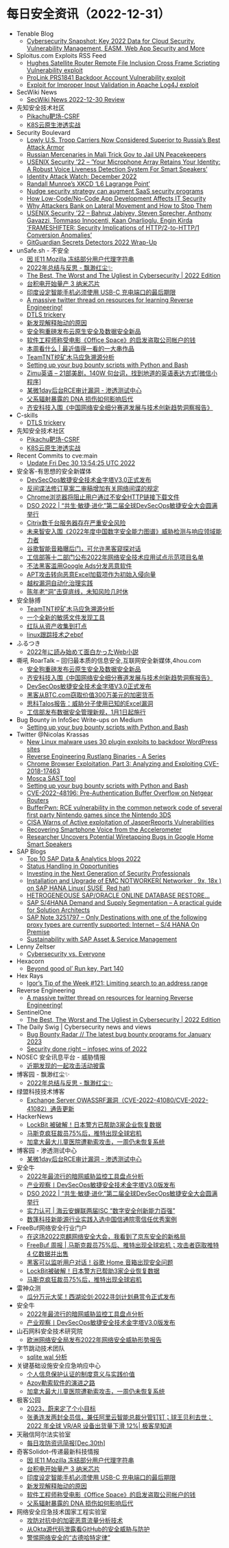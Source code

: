 # 每日安全资讯（2022-12-31）

- Tenable Blog
  - [Cybersecurity Snapshot: Key 2022 Data for Cloud Security, Vulnerability Management, EASM, Web App Security and More](https://www.tenable.com/blog/cybersecurity-snapshot-key-2022-data-for-cloud-security-vulnerability-management-easm-web-app)
- Sploitus.com Exploits RSS Feed
  - [Hughes Satellite Router Remote File Inclusion Cross Frame Scripting Vulnerability exploit](https://sploitus.com/exploit?id=1337DAY-ID-38131&utm_source=rss&utm_medium=rss)
  - [ProLink PRS1841 Backdoor Account Vulnerability exploit](https://sploitus.com/exploit?id=1337DAY-ID-38130&utm_source=rss&utm_medium=rss)
  - [Exploit for Improper Input Validation in Apache Log4J exploit](https://sploitus.com/exploit?id=C60B1B73-A009-5CE1-9D6C-3B66270812FD&utm_source=rss&utm_medium=rss)
- SecWiki News
  - [SecWiki News 2022-12-30 Review](http://www.sec-wiki.com/?2022-12-30)
- 先知安全技术社区
  - [Pikachu靶场-CSRF](https://xz.aliyun.com/t/11998)
  - [K8S云原生渗透实战](https://xz.aliyun.com/t/11996)
- Security Boulevard
  - [Lowly U.S. Troop Carriers Now Considered Superior to Russia’s Best Attack Armor](https://securityboulevard.com/2022/12/lowly-u-s-troop-carriers-now-considered-superior-to-russias-best-attack-armor/)
  - [Russian Mercenaries in Mali Trick Gov to Jail UN Peacekeepers](https://securityboulevard.com/2022/12/russian-mercenaries-in-mali-trick-gov-to-jail-un-peacekeepers/)
  - [USENIX Security ’22 – ’Your Microphone Array Retains Your Identity: A Robust Voice Liveness Detection System For Smart Speakers’](https://securityboulevard.com/2022/12/usenix-security-22-your-microphone-array-retains-your-identity-a-robust-voice-liveness-detection-system-for-smart-speakers/)
  - [Identity Attack Watch: December 2022](https://securityboulevard.com/2022/12/identity-attack-watch-december-2022/)
  - [Randall Munroe’s XKCD ‘L6 Lagrange Point’](https://securityboulevard.com/2022/12/randall-munroes-xkcd-l6-lagrange-point/)
  - [Nudge security strategy can augment SaaS security programs](https://securityboulevard.com/2022/12/nudge-security-strategy-can-augment-saas-security-programs/)
  - [How Low-Code/No-Code App Development Affects IT Security](https://securityboulevard.com/2022/12/how-low-code-no-code-app-development-affects-it-security/)
  - [Why Attackers Bank on Lateral Movement and How to Stop Them](https://securityboulevard.com/2022/12/why-attackers-bank-on-lateral-movement-and-how-to-stop-them/)
  - [USENIX Security ’22 – Bahruz Jabiyev, Steven Sprecher, Anthony Gavazzi, Tommaso Innocenti, Kaan Onarlioglu, Engin Kirda ‘FRAMESHIFTER: Security Implications of HTTP/2-to-HTTP/1 Conversion Anomalies’](https://securityboulevard.com/2022/12/usenix-security-22-bahruz-jabiyev-steven-sprecher-anthony-gavazzi-tommaso-innocenti-kaan-onarlioglu-engin-kirda-frameshifter-security-implications-of-http-2-to-http-1-conversion-ano/)
  - [GitGuardian Secrets Detectors 2022 Wrap-Up](https://securityboulevard.com/2022/12/gitguardian-secrets-detectors-2022-wrap-up/)
- unSafe.sh - 不安全
  - [因 IE11 Mozilla 冻结部分用户代理字符串](https://buaq.net/go-143488.html)
  - [2022年总结与反思 - 飘渺红尘✨](https://buaq.net/go-143500.html)
  - [The Best, The Worst and The Ugliest in Cybersecurity | 2022 Edition](https://buaq.net/go-143487.html)
  - [台积电开始量产 3 纳米芯片](https://buaq.net/go-143489.html)
  - [印度设定智能手机必须使用 USB-C 充电端口的最后期限](https://buaq.net/go-143490.html)
  - [A massive twitter thread on resources for learning Reverse Engineering!](https://buaq.net/go-143462.html)
  - [DTLS trickery](https://buaq.net/go-143461.html)
  - [新发现解释胎动的原因](https://buaq.net/go-143472.html)
  - [安全狗重磅发布云原生安全及数据安全新品](https://buaq.net/go-143464.html)
  - [软件工程师称受电影《Office Space》的启发盗取公司帐户的钱](https://buaq.net/go-143473.html)
  - [本周看什么 | 最近值得一看的一大串作品](https://buaq.net/go-143478.html)
  - [TeamTNT挖矿木马应急溯源分析](https://buaq.net/go-143450.html)
  - [Setting up your bug bounty scripts with Python and Bash](https://buaq.net/go-143463.html)
  - [Zimu英语 – 21部美剧，140W 句台词，找到地道的英语表达方式[微信小程序]](https://buaq.net/go-143469.html)
  - [某微1day后台RCE审计漏洞 - 渗透测试中心](https://buaq.net/go-143460.html)
  - [父系辐射暴露的 DNA 损伤如何影响后代](https://buaq.net/go-143474.html)
  - [齐安科技入围《中国网络安全细分赛道发展与技术创新趋势洞察报告》](https://buaq.net/go-143435.html)
- C-skills
  - [DTLS trickery](https://c-skills.blogspot.com/2022/12/dtls-trickery.html)
- 先知安全技术社区
  - [Pikachu靶场-CSRF](https://xz.aliyun.com/t/11998)
  - [K8S云原生渗透实战](https://xz.aliyun.com/t/11996)
- Recent Commits to cve:main
  - [Update Fri Dec 30 13:54:25 UTC 2022](https://github.com/trickest/cve/commit/9ac99fcf6c903d0829ff8d585ecc96fbaa51ce45)
- 安全客-有思想的安全新媒体
  - [DevSecOps敏捷安全技术金字塔V3.0正式发布](https://www.anquanke.com/post/id/284800)
  - [反间谍法修订草案二审稿增加有关网络间谍的规定](https://www.anquanke.com/post/id/284854)
  - [Chrome浏览器将阻止用户通过不安全HTTP链接下载文件](https://www.anquanke.com/post/id/284830)
  - [DSO 2022 | “共生·敏捷·进化”第二届全球DevSecOps敏捷安全大会圆满举行](https://www.anquanke.com/post/id/284814)
  - [Citrix数千台服务器存在严重安全风险](https://www.anquanke.com/post/id/284825)
  - [未来智安入围《2022年度中国数字安全能力图谱》威胁检测与响应领域能力者](https://www.anquanke.com/post/id/284689)
  - [谷歌智能音箱曝后门，可允许黑客窥探对话](https://www.anquanke.com/post/id/284820)
  - [工信部等十二部门公布2022年网络安全技术应用试点示范项目名单](https://www.anquanke.com/post/id/284818)
  - [不法黑客滥用Google Ads分发恶意软件](https://www.anquanke.com/post/id/284815)
  - [APT攻击转向恶意Excel加载项作为初始入侵向量](https://www.anquanke.com/post/id/284797)
  - [越权漏洞自动化治理实践](https://www.anquanke.com/post/id/284813)
  - [陈年老“洞”击穿底线，未知风险几时休](https://www.anquanke.com/post/id/284806)
- 安全脉搏
  - [TeamTNT挖矿木马应急溯源分析](https://www.secpulse.com/archives/194435.html)
  - [一个全新的敏感文件发现工具](https://www.secpulse.com/archives/194432.html)
  - [红队从资产收集到打点](https://www.secpulse.com/archives/194410.html)
  - [linux跟踪技术之ebpf](https://www.secpulse.com/archives/194396.html)
- ふるつき
  - [2022年に読み始めて面白かったWeb小説](https://furutsuki.hatenablog.com/entry/2022/12/30/105433)
- 嘶吼 RoarTalk – 回归最本质的信息安全,互联网安全新媒体,4hou.com
  - [安全狗重磅发布云原生安全及数据安全新品](https://www.4hou.com/posts/AO5l)
  - [齐安科技入围《中国网络安全细分赛道发展与技术创新趋势洞察报告》](https://www.4hou.com/posts/ykEn)
  - [DevSecOps敏捷安全技术金字塔V3.0正式发布](https://www.4hou.com/posts/vJA5)
  - [黑客从BTC.com窃取价值300万美元的加密货币](https://www.4hou.com/posts/oJqX)
  - [思科Talos报告：威胁分子使用已知的Excel漏洞](https://www.4hou.com/posts/6VEO)
  - [工信部发布数据安全管理新规，1月1日起施行](https://www.4hou.com/posts/9XWJ)
- Bug Bounty in InfoSec Write-ups on Medium
  - [Setting up your bug bounty scripts with Python and Bash](https://infosecwriteups.com/setting-up-your-bug-bounty-scripts-with-python-and-bash-327baa414c99?source=rss----7b722bfd1b8d--bug_bounty)
- Twitter @Nicolas Krassas
  - [New Linux malware uses 30 plugin exploits to backdoor WordPress sites](https://twitter.com/Dinosn/status/1608900313926479872)
  - [Reverse Engineering Rustlang Binaries - A Series](https://twitter.com/Dinosn/status/1608821672634908673)
  - [Chrome Browser Exploitation, Part 3: Analyzing and Exploiting CVE-2018-17463](https://twitter.com/Dinosn/status/1608821634034733059)
  - [Mosca SAST tool](https://twitter.com/Dinosn/status/1608821288721870854)
  - [Setting up your bug bounty scripts with Python and Bash](https://twitter.com/Dinosn/status/1608821168848654341)
  - [CVE-2022-48196: Pre-Authentication Buffer Overflow on Netgear Routers](https://twitter.com/Dinosn/status/1608819264236191744)
  - [BufferPwn: RCE vulnerability in the common network code of several first party Nintendo games since the Nintendo 3DS](https://twitter.com/Dinosn/status/1608817426959065088)
  - [CISA Warns of Active exploitation of JasperReports Vulnerabilities](https://twitter.com/Dinosn/status/1608817375490736130)
  - [Recovering Smartphone Voice from the Accelerometer](https://twitter.com/Dinosn/status/1608817160889208834)
  - [Researcher Uncovers Potential Wiretapping Bugs in Google Home Smart Speakers](https://twitter.com/Dinosn/status/1608816959852007430)
- SAP Blogs
  - [Top 10 SAP Data & Analytics blogs 2022](https://blogs.sap.com/2022/12/30/top-10-sap-data-analytics-blogs-2022/)
  - [Status Handling in Opportunities](https://blogs.sap.com/2022/12/30/status-handling-in-opportunities/)
  - [Investing in the Next Generation of Security Professionals](https://blogs.sap.com/2022/12/30/investing-in-the-next-generation-of-security-professionals/)
  - [Installation and Upgrade of EMC NOTWORKER( Networker . 9x, 18x ) on SAP HANA Linux( SUSE  Red hat)](https://blogs.sap.com/2022/12/30/__trashed-154/)
  - [HETROGENEOUSE SAP/ORACLE ONLINE DATABASE RESTORE…](https://blogs.sap.com/2022/12/30/hetrogeneouse-sap-oracle-online-database-restore.../)
  - [SAP S/4HANA Demand and Supply Segmentation – A practical guide for Solution Architects](https://blogs.sap.com/2022/12/30/sap-s-4hana-demand-and-supply-segmentation-a-practical-guide-for-solution-architects/)
  - [SAP Note 3251797 – Only Destinations with one of the following proxy types are currently supported: Internet – S/4 HANA On Premise](https://blogs.sap.com/2022/12/30/sap-note-3251797-only-destinations-with-one-of-the-following-proxy-types-are-currently-supported-internet-s-4-hana-on-premise/)
  - [Sustainability with SAP Asset & Service Management](https://blogs.sap.com/2022/12/30/sustainability-with-sap-asset-service-management/)
- Lenny Zeltser
  - [Cybersecurity vs. Everyone](https://zeltser.com/cybersecurity-vs-everyone/)
- Hexacorn
  - [Beyond good ol’ Run key, Part 140](https://www.hexacorn.com/blog/2022/12/30/beyond-good-ol-run-key-part-140/)
- Hex Rays
  - [Igor’s Tip of the Week #121: Limiting search to an address range](https://hex-rays.com/blog/igors-tip-of-the-week-121-limiting-search-to-an-address-range/)
- Reverse Engineering
  - [A massive twitter thread on resources for learning Reverse Engineering!](https://www.reddit.com/r/ReverseEngineering/comments/zyxndt/a_massive_twitter_thread_on_resources_for/)
- SentinelOne
  - [The Best, The Worst and The Ugliest in Cybersecurity | 2022 Edition](https://www.sentinelone.com/blog/the-best-the-worst-and-the-ugliest-in-cybersecurity-2022-edition/)
- The Daily Swig | Cybersecurity news and views
  - [Bug Bounty Radar // The latest bug bounty programs for January 2023](https://portswigger.net/daily-swig/bug-bounty-radar-the-latest-bug-bounty-programs-for-january-2023)
  - [Security done right – infosec wins of 2022](https://portswigger.net/daily-swig/security-done-right-infosec-wins-of-2022)
- NOSEC 安全讯息平台 - 威胁情报
  - [近期发现的一起攻击活动披露](https://nosec.org/home/detail/5054.html)
- 博客园 - 飘渺红尘✨
  - [2022年总结与反思 - 飘渺红尘✨](https://www.cnblogs.com/piaomiaohongchen/p/17015605.html)
- 绿盟科技技术博客
  - [Exchange Server OWASSRF漏洞（CVE-2022-41080/CVE-2022-41082）通告更新](http://blog.nsfocus.net/exchange-server-owassrfcve-2022-41080-cve-2022-41082/)
- HackerNews
  - [LockBit 被破解！日本警方已帮助3家企业恢复数据](https://hackernews.cc/archives/42972)
  - [马斯克疯狂裁员75%后，推特出现全球宕机](https://hackernews.cc/archives/42970)
  - [加拿大最大儿童医院遭勒索攻击，一周仍未恢复系统](https://hackernews.cc/archives/42967)
- 博客园 - 渗透测试中心
  - [某微1day后台RCE审计漏洞 - 渗透测试中心](https://www.cnblogs.com/backlion/p/17015353.html)
- 安全牛
  - [2022年最流行的暗网威胁监控工具盘点分析](https://www.aqniu.com/hometop/92713.html)
  - [产业观察丨DevSecOps敏捷安全技术金字塔V3.0版发布](https://www.aqniu.com/homenews/92712.html)
  - [DSO 2022 | “共生·敏捷·进化”第二届全球DevSecOps敏捷安全大会圆满举行](https://www.aqniu.com/vendor/92691.html)
  - [实力认可 | 海云安蝉联两届ISC “数字安全创新能力百强”](https://www.aqniu.com/vendor/92690.html)
  - [数篷科技新能源行业实践入选中国信通院零信任优秀案例](https://www.aqniu.com/vendor/92685.html)
- FreeBuf网络安全行业门户
  - [在这场2022京麒网络安全大会，我看到了京东安全的新格局](https://www.freebuf.com/articles/network/353975.html)
  - [FreeBuf 周报 | 马斯克裁员75%后、推特出现全球宕机；攻击者窃取推特 4 亿数据并出售](https://www.freebuf.com/news/353948.html)
  - [黑客可以监听用户对话！谷歌 Home 音箱出现安全问题](https://www.freebuf.com/news/353938.html)
  - [LockBit被破解！日本警方已帮助3家企业恢复数据](https://www.freebuf.com/articles/353927.html)
  - [马斯克疯狂裁员75%后，推特出现全球宕机](https://www.freebuf.com/news/353919.html)
- 雷神众测
  - [瓜分万元大奖！西湖论剑·2022寻剑计划悬赏令正式发布](https://mp.weixin.qq.com/s?__biz=MzI0NzEwOTM0MA==&mid=2652501058&idx=1&sn=fffd012bdb4e77af4c578cd62fb72bf4&chksm=f25857f1c52fdee706a90936853817f4cd1664bfd5d6852ab804faa69316081452276c8f6587&scene=58&subscene=0#rd)
- 安全牛
  - [2022年最流行的暗网威胁监控工具盘点分析](https://mp.weixin.qq.com/s?__biz=MjM5Njc3NjM4MA==&mid=2651121182&idx=1&sn=02aa72a7dd58b591eb87f72977661fe1&chksm=bd1456cd8a63dfdbd8a07e61847c4cf6c6c21f5023f753b187a1dbfad254ec7bea5ee60224a6&scene=58&subscene=0#rd)
  - [产业观察丨DevSecOps敏捷安全技术金字塔V3.0版发布](https://mp.weixin.qq.com/s?__biz=MjM5Njc3NjM4MA==&mid=2651121182&idx=2&sn=b146d40316e3ebed8a73ef5fde88f468&chksm=bd1456cd8a63dfdb3d69bbac8d0cc802456b9e293a45d7309371d25a802e37a300710b305142&scene=58&subscene=0#rd)
- 山石网科安全技术研究院
  - [欧洲网络安全局发布2022年网络安全威胁形势报告](https://mp.weixin.qq.com/s?__biz=MzUzMDUxNTE1Mw==&mid=2247499337&idx=1&sn=76f2ce79e2575e3b72094f31fbb445d6&chksm=fa522bf7cd25a2e12d9b80d01e6df6c9d07f263a3fe863f85a39ed16b37a566511a5dc5d3a04&scene=58&subscene=0#rd)
- 字节跳动技术团队
  - [sqlite wal 分析](https://mp.weixin.qq.com/s?__biz=MzI1MzYzMjE0MQ==&mid=2247500931&idx=1&sn=d53f68403d9a53a7f71bfe60e66eeca8&chksm=e9d30f61dea48677a53222b59ebe20707beb49e2e5ce9012c288fda7daf4cbe4951045c162a6&scene=58&subscene=0#rd)
- 关键基础设施安全应急响应中心
  - [个人信息保护认证的制度意义与实践价值](https://mp.weixin.qq.com/s?__biz=MzkyMzAwMDEyNg==&mid=2247533634&idx=1&sn=8a7f71b44833fd2c4a792be481788fe0&chksm=c1e9c813f69e41052ebc5bc2d0077031eb5a8ca4a60e2cb15078de6aae582e15181254257362&scene=58&subscene=0#rd)
  - [Azov勒索软件的演进之路](https://mp.weixin.qq.com/s?__biz=MzkyMzAwMDEyNg==&mid=2247533634&idx=2&sn=f78b1867cfbef858b51ca68eeaaea77b&chksm=c1e9c813f69e4105818964a0c830d8b90d39df9e235604d13919662477e61e5887938a606f2c&scene=58&subscene=0#rd)
  - [加拿大最大儿童医院遭勒索攻击，一周仍未恢复系统](https://mp.weixin.qq.com/s?__biz=MzkyMzAwMDEyNg==&mid=2247533634&idx=3&sn=4eaf0b0aed987f4cdc0e5b3fc72353f4&chksm=c1e9c813f69e41050cfb479603f326a2542bb05c6d399516e81313e2d268d3c2445930241b59&scene=58&subscene=0#rd)
- 极客公园
  - [2023，蔚来定了个小目标](https://mp.weixin.qq.com/s?__biz=MTMwNDMwODQ0MQ==&mid=2652979518&idx=1&sn=ed9a75951b8775f31f4889ea6e473926&chksm=7e543c884923b59ee0e6d7021555e6ac1692ac1cbe5dc9d0c9dff192946d61cfaf5e6b1f3b0c&scene=58&subscene=0#rd)
  - [张勇连发两封全员信，兼任阿里云智能总裁分管钉钉；球王贝利去世；2022 年全球 VR/AR 设备出货量下滑 12%| 极客早知道](https://mp.weixin.qq.com/s?__biz=MTMwNDMwODQ0MQ==&mid=2652979508&idx=1&sn=798ff50ca3b6e8bdb5d1243fcc2409a2&chksm=7e543c824923b59473b7069a964bebaa0f74329d61bdb9010554e2cef8843e46ff4d44745cb3&scene=58&subscene=0#rd)
- 天融信阿尔法实验室
  - [每日攻防资讯简报[Dec.30th]](https://mp.weixin.qq.com/s?__biz=Mzg3MDAzMDQxNw==&mid=2247496024&idx=1&sn=8db6ac2ad244904c599d76ad91d840d0&chksm=ce96bc66f9e13570aabea6f1fa216df4db451def017a91ef69fd498c4db3caac42528cb16ce5&scene=58&subscene=0#rd)
- 奇客Solidot–传递最新科技情报
  - [因 IE11 Mozilla 冻结部分用户代理字符串](https://www.solidot.org/story?sid=73776)
  - [台积电开始量产 3 纳米芯片](https://www.solidot.org/story?sid=73775)
  - [印度设定智能手机必须使用 USB-C 充电端口的最后期限](https://www.solidot.org/story?sid=73774)
  - [新发现解释胎动的原因](https://www.solidot.org/story?sid=73773)
  - [软件工程师称受电影《Office Space》的启发盗取公司帐户的钱](https://www.solidot.org/story?sid=73772)
  - [父系辐射暴露的 DNA 损伤如何影响后代](https://www.solidot.org/story?sid=73771)
- 网络安全应急技术国家工程实验室
  - [攻防对抗中的加密恶意流量分析技术](https://mp.weixin.qq.com/s?__biz=MzUzNDYxOTA1NA==&mid=2247533599&idx=1&sn=87af0b661bb673a9dc131f958a9ab580&chksm=fa93f2decde47bc8cc70dec14d35efdf18bf7eaa6deb2defd7dab959bb167913838a8af78010&scene=58&subscene=0#rd)
  - [从Okta源代码泄露看GitHub的安全威胁与防护](https://mp.weixin.qq.com/s?__biz=MzUzNDYxOTA1NA==&mid=2247533599&idx=2&sn=88827aae15208408dac59121b34b6747&chksm=fa93f2decde47bc86515dc2bb3d6c93cf26738bec0153a70b9577777e80766a3745e0c5b01e8&scene=58&subscene=0#rd)
  - [警惕网络安全的“古德哈特定律”](https://mp.weixin.qq.com/s?__biz=MzUzNDYxOTA1NA==&mid=2247533599&idx=3&sn=950ae559fe5e8b7e4def1e8e80f9af7a&chksm=fa93f2decde47bc8d3e0fac6ed7e388f143e385651a1294319ce1257268950e293f367505385&scene=58&subscene=0#rd)
